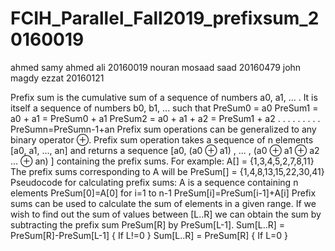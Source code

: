# FCIH_Parallel_Fall2019_prefixsum_20160019

ahmed samy ahmed ali  20160019
nouran mosaad saad    20160479
john magdy ezzat      20160121



Prefix sum is the cumulative sum of a sequence of numbers a0, a1, ... . It is itself a sequence of numbers b0, b1, ... such that  PreSum0 = a0 PreSum1 = a0 + a1 = PreSum0 + a1 PreSum2 = a0 + a1 + a2 = PreSum1 + a2 . . . . . . . . . PreSumn=PreSumn-1+an  Prefix sum operations can be generalized to any binary operator ⊕. Prefix sum operation takes a sequence of n elements [a0, a1, ..., an] and returns a sequence [a0, (a0 ⊕ a1) , ... , (a0 ⊕ a1 ⊕ a2 ... ⊕ an) ] containing the prefix sums.  For example:  A[] = {1,3,4,5,2,7,8,11} The prefix sums corresponding to A will be PreSum[] = {1,4,8,13,15,22,30,41}  Pseudocode for calculating prefix sums:  A is a sequence containing n elements  PreSum[0]=A[0]  for i=1 to n-1     PreSum[i]=PreSum[i-1]+A[i] Prefix sums can be used to calculate the sum of elements in a given range. If we wish to find out the sum of values between [L..R] we can obtain the sum by subtracting the prefix sum PreSum[R] by PreSum[L-1].  Sum[L..R] = PreSum[R]-PreSum[L-1] { If L!=0 } Sum[L..R] = PreSum[R] { If L=0 }

